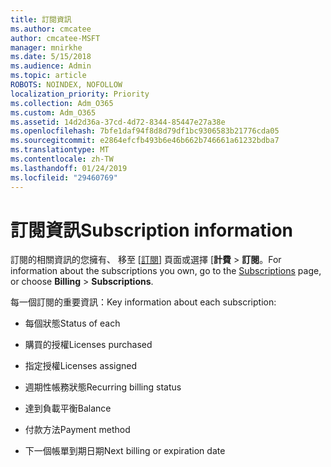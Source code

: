 ```yaml
---
title: 訂閱資訊
ms.author: cmcatee
author: cmcatee-MSFT
manager: mnirkhe
ms.date: 5/15/2018
ms.audience: Admin
ms.topic: article
ROBOTS: NOINDEX, NOFOLLOW
localization_priority: Priority
ms.collection: Adm_O365
ms.custom: Adm_O365
ms.assetid: 14d2d36a-37cd-4d72-8344-85447e27a38e
ms.openlocfilehash: 7bfe1daf94f8d8d79df1bc9306583b21776cda05
ms.sourcegitcommit: e2864efcfb493b6e46b662b746661a61232bdba7
ms.translationtype: MT
ms.contentlocale: zh-TW
ms.lasthandoff: 01/24/2019
ms.locfileid: "29460769"
---
```

# <a name="subscription-information"></a><span data-ttu-id="ef144-102">訂閱資訊</span><span class="sxs-lookup"><span data-stu-id="ef144-102">Subscription information</span></span>

<span data-ttu-id="ef144-103">訂閱的相關資訊的您擁有、 移至 [[訂閱](https://go.microsoft.com/fwlink/p/?linkid=842054)] 頁面或選擇 [**計費** \> **訂閱**。</span><span class="sxs-lookup"><span data-stu-id="ef144-103">For information about the subscriptions you own, go to the [Subscriptions](https://go.microsoft.com/fwlink/p/?linkid=842054) page, or choose **Billing** \> **Subscriptions**.</span></span>
  
<span data-ttu-id="ef144-104">每一個訂閱的重要資訊：</span><span class="sxs-lookup"><span data-stu-id="ef144-104">Key information about each subscription:</span></span>
  
- <span data-ttu-id="ef144-105">每個狀態</span><span class="sxs-lookup"><span data-stu-id="ef144-105">Status of each</span></span>
    
- <span data-ttu-id="ef144-106">購買的授權</span><span class="sxs-lookup"><span data-stu-id="ef144-106">Licenses purchased</span></span>
    
- <span data-ttu-id="ef144-107">指定授權</span><span class="sxs-lookup"><span data-stu-id="ef144-107">Licenses assigned</span></span>
    
- <span data-ttu-id="ef144-108">週期性帳務狀態</span><span class="sxs-lookup"><span data-stu-id="ef144-108">Recurring billing status</span></span>
    
- <span data-ttu-id="ef144-109">達到負載平衡</span><span class="sxs-lookup"><span data-stu-id="ef144-109">Balance</span></span>
    
- <span data-ttu-id="ef144-110">付款方法</span><span class="sxs-lookup"><span data-stu-id="ef144-110">Payment method</span></span>
    
- <span data-ttu-id="ef144-111">下一個帳單到期日期</span><span class="sxs-lookup"><span data-stu-id="ef144-111">Next billing or expiration date</span></span>
    

